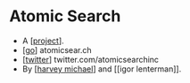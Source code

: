 # Atomic Search

- A [[project]].
- [[go]] atomicsear.ch
- [[twitter]] twitter.com/atomicsearchinc
- By [[harvey michael]] and [[igor lenterman]].


[//begin]: # "Autogenerated link references for markdown compatibility"
[project]: project "Project"
[go]: go "Go"
[twitter]: twitter "Twitter"
[harvey michael]: harvey-michael "Harvey Michael"
[//end]: # "Autogenerated link references"